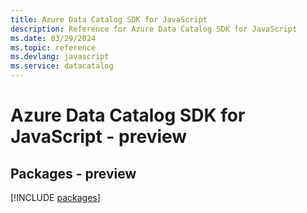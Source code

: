```yaml
---
title: Azure Data Catalog SDK for JavaScript
description: Reference for Azure Data Catalog SDK for JavaScript
ms.date: 03/29/2024
ms.topic: reference
ms.devlang: javascript
ms.service: datacatalog
---
```

# Azure Data Catalog SDK for JavaScript - preview
## Packages - preview
[!INCLUDE [packages](data-catalog-index.md)]
